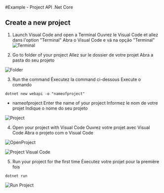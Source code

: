 #Example - Project API .Net Core

## Create a new project 

1.	Launch Visual Code and open a Terminal
	Ouvrez le Visual Code et allez dans l'option "Terminal"
	Abra o Visual Code e vá na opção "Terminal"
![Terminal](/images/terminal.png)

2. 	Go to folder of your project
	Allez sur le dossier de votre projet
	Abra a pasta do seu projeto

![Folder](/images/folder.png)

3. 	Run the command
	Éxecutez la command ci-dessous
	Execute o comando 

```
dotnet new webapi -o "nameofproject"
```

* nameofproject 
	Enter the name of your project 
	Informez le nom de votre projet 
	Indique o nome do seu projeto

![Project](/images/project.png)

4. 	Open your project with Visual Code
	Ouvrez votre projet avec Visual Code
	Abra o projeto com o Visual Code

![OpenProject](/images/openproject.png)

![Project Visual Code](/images/projectvscode.png)

5. 	Run your project for the first time
	Éxecutez votre projet pour la première fois
	
```
dotnet run
```

![Run Project](/images/runproject.png)